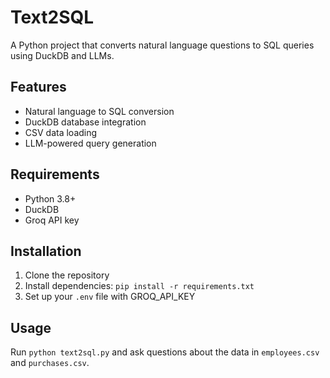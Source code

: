 # Text2SQL

A Python project that converts natural language questions to SQL queries using DuckDB and LLMs.

## Features
- Natural language to SQL conversion
- DuckDB database integration
- CSV data loading
- LLM-powered query generation

## Requirements
- Python 3.8+
- DuckDB
- Groq API key

## Installation
1. Clone the repository
2. Install dependencies: `pip install -r requirements.txt`
3. Set up your `.env` file with GROQ_API_KEY

## Usage
Run `python text2sql.py` and ask questions about the data in `employees.csv` and `purchases.csv`.